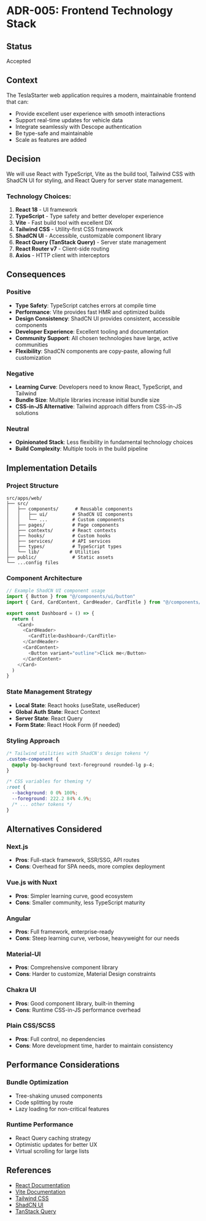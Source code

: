 # ADR-005: Frontend Technology Stack

## Status
Accepted

## Context
The TeslaStarter web application requires a modern, maintainable frontend that can:
- Provide excellent user experience with smooth interactions
- Support real-time updates for vehicle data
- Integrate seamlessly with Descope authentication
- Be type-safe and maintainable
- Scale as features are added

## Decision
We will use React with TypeScript, Vite as the build tool, Tailwind CSS with ShadCN UI for styling, and React Query for server state management.

### Technology Choices:
1. **React 18** - UI framework
2. **TypeScript** - Type safety and better developer experience
3. **Vite** - Fast build tool with excellent DX
4. **Tailwind CSS** - Utility-first CSS framework
5. **ShadCN UI** - Accessible, customizable component library
6. **React Query (TanStack Query)** - Server state management
7. **React Router v7** - Client-side routing
8. **Axios** - HTTP client with interceptors

## Consequences

### Positive
- **Type Safety**: TypeScript catches errors at compile time
- **Performance**: Vite provides fast HMR and optimized builds
- **Design Consistency**: ShadCN UI provides consistent, accessible components
- **Developer Experience**: Excellent tooling and documentation
- **Community Support**: All chosen technologies have large, active communities
- **Flexibility**: ShadCN components are copy-paste, allowing full customization

### Negative
- **Learning Curve**: Developers need to know React, TypeScript, and Tailwind
- **Bundle Size**: Multiple libraries increase initial bundle size
- **CSS-in-JS Alternative**: Tailwind approach differs from CSS-in-JS solutions

### Neutral
- **Opinionated Stack**: Less flexibility in fundamental technology choices
- **Build Complexity**: Multiple tools in the build pipeline

## Implementation Details

### Project Structure
```
src/apps/web/
├── src/
│   ├── components/      # Reusable components
│   │   ├── ui/         # ShadCN UI components
│   │   └── ...         # Custom components
│   ├── pages/          # Page components
│   ├── contexts/       # React contexts
│   ├── hooks/          # Custom hooks
│   ├── services/       # API services
│   ├── types/          # TypeScript types
│   └── lib/           # Utilities
├── public/             # Static assets
└── ...config files
```

### Component Architecture
```typescript
// Example ShadCN UI component usage
import { Button } from "@/components/ui/button"
import { Card, CardContent, CardHeader, CardTitle } from "@/components/ui/card"

export const Dashboard = () => {
  return (
    <Card>
      <CardHeader>
        <CardTitle>Dashboard</CardTitle>
      </CardHeader>
      <CardContent>
        <Button variant="outline">Click me</Button>
      </CardContent>
    </Card>
  )
}
```

### State Management Strategy
- **Local State**: React hooks (useState, useReducer)
- **Global Auth State**: React Context
- **Server State**: React Query
- **Form State**: React Hook Form (if needed)

### Styling Approach
```css
/* Tailwind utilities with ShadCN's design tokens */
.custom-component {
  @apply bg-background text-foreground rounded-lg p-4;
}

/* CSS variables for theming */
:root {
  --background: 0 0% 100%;
  --foreground: 222.2 84% 4.9%;
  /* ... other tokens */
}
```

## Alternatives Considered

### Next.js
- **Pros**: Full-stack framework, SSR/SSG, API routes
- **Cons**: Overhead for SPA needs, more complex deployment

### Vue.js with Nuxt
- **Pros**: Simpler learning curve, good ecosystem
- **Cons**: Smaller community, less TypeScript maturity

### Angular
- **Pros**: Full framework, enterprise-ready
- **Cons**: Steep learning curve, verbose, heavyweight for our needs

### Material-UI
- **Pros**: Comprehensive component library
- **Cons**: Harder to customize, Material Design constraints

### Chakra UI
- **Pros**: Good component library, built-in theming
- **Cons**: Runtime CSS-in-JS performance overhead

### Plain CSS/SCSS
- **Pros**: Full control, no dependencies
- **Cons**: More development time, harder to maintain consistency

## Performance Considerations

### Bundle Optimization
- Tree-shaking unused components
- Code splitting by route
- Lazy loading for non-critical features

### Runtime Performance
- React Query caching strategy
- Optimistic updates for better UX
- Virtual scrolling for large lists

## References
- [React Documentation](https://react.dev)
- [Vite Documentation](https://vitejs.dev)
- [Tailwind CSS](https://tailwindcss.com)
- [ShadCN UI](https://ui.shadcn.com)
- [TanStack Query](https://tanstack.com/query)
